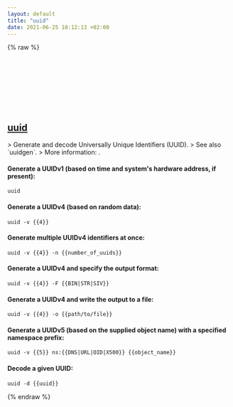 ```yaml
---
layout: default
title: "uuid"
date: 2021-06-25 18:12:13 +02:00
---
```

{% raw %}
<h2 id="uuid">
  <a href="/en/linux/uuid.html">uuid</a> <a href="#uuid"><svg class="icon">
    <use href="/assets/images/unicode_sprite.svg#link" />
  </svg></a>
</h2>
> Generate and decode Universally Unique Identifiers (UUID).
> See also `uuidgen`.
> More information: <https://manned.org/uuid>.

#### Generate a UUIDv1 (based on time and system's hardware address, if present):
```shell
uuid
```
#### Generate a UUIDv4 (based on random data):
```shell
uuid -v {{4}}
```
#### Generate multiple UUIDv4 identifiers at once:
```shell
uuid -v {{4}} -n {{number_of_uuids}}
```
#### Generate a UUIDv4 and specify the output format:
```shell
uuid -v {{4}} -F {{BIN|STR|SIV}}
```
#### Generate a UUIDv4 and write the output to a file:
```shell
uuid -v {{4}} -o {{path/to/file}}
```
#### Generate a UUIDv5 (based on the supplied object name) with a specified namespace prefix:
```shell
uuid -v {{5}} ns:{{DNS|URL|OID|X500}} {{object_name}}
```
#### Decode a given UUID:
```shell
uuid -d {{uuid}}
```
{% endraw %}